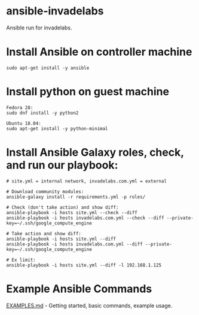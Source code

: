 # ansible-invadelabs

Ansible run for invadelabs.

# Install Ansible on controller machine
~~~
sudo apt-get install -y ansible
~~~

# Install python on guest machine
~~~
Fedora 28:
sudo dnf install -y python2

Ubuntu 18.04:
sudo apt-get install -y python-minimal
~~~

# Install Ansible Galaxy roles, check, and run our playbook:
~~~
# site.yml = internal network, invadelabs.com.yml = external

# Download community modules:
ansible-galaxy install -r requirements.yml -p roles/

# Check (don't take action) and show diff:
ansible-playbook -i hosts site.yml --check --diff
ansible-playbook -i hosts invadelabs.com.yml --check --diff --private-key=~/.ssh/google_compute_engine

# Take action and show diff:
ansible-playbook -i hosts site.yml --diff
ansible-playbook -i hosts invadelabs.com.yml --diff --private-key=~/.ssh/google_compute_engine

# Ex limit:
ansible-playbook -i hosts site.yml --diff -l 192.168.1.125
~~~

# Example Ansible Commands
[EXAMPLES.md](EXAMPLES.md) - Getting started, basic commands, example usage.
